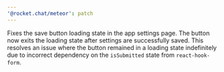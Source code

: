 ```yaml
---
'@rocket.chat/meteor': patch
---
```


Fixes the save button loading state in the app settings page. The button now exits the loading state after settings are successfully saved. This resolves an issue where the button remained in a loading state indefinitely due to incorrect dependency on the `isSubmitted` state from `react-hook-form`.
